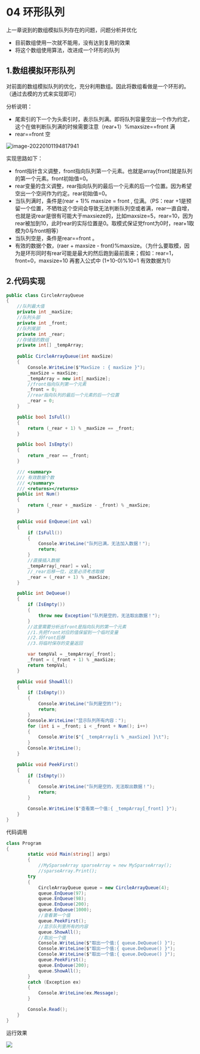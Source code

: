 # 04 环形队列

上一章说到的数组模拟队列存在的问题，问题分析并优化

- 目前数组使用一次就不能用，没有达到复用的效果
- 将这个数组使用算法，改进成一个环形的队列

## 1.数组模拟环形队列

对前面的数组模拟队列的优化，充分利用数组。因此将数组看做是一个环形的。（通过去模的方式来实现即可）

分析说明：

- 尾索引的下一个为头索引时，表示队列满。即将队列容量空出一个作为约定，这个在做判断队列满的时候需要注意（rear+1）%maxsize==front 满
- rear==front 空

![image-20220101194817941](C:\Users\zhuzh\AppData\Roaming\Typora\typora-user-images\image-20220101194817941.png)

实现思路如下：

- front指针含义调整，front指向队列第一个元素。也就是array[front]就是队列的第一个元素。front初始值=0。
- rear变量的含义调整，rear指向队列的最后一个元素的后一个位置。因为希望空出一个空间作为约定。rear初始值=0。
- 当队列满时，条件是(rear + 1)% maxsize = front , 位满。（PS：rear +1是预留一个位置，不牺牲这个空间会导致无法判断队列空或者满，rear一直自增，也就是说rear是很有可能大于maxsieze的，比如maxsize=5，rear=10，因为rear被加到10，此时rear的实际位置是0。取模式保证党front为0时，rear+1取模为0与front相等）
- 当队列空是，条件是rear==front 。
- 有效的数据个数，(raer + maxsize - front)%maxsize。（为什么要取模，因为是环形同时有rear可能是最大的然后跑到最前面来；假如：rear=1，front=0，maxsize=10 再套入公式中 (1+10-0)%10=1 有效数据为1）

## 2.代码实现

```c#
public class CircleArrayQueue
{
    //队列最大值
    private int _maxSize;
    //队列头部
    private int _front;
    //队列尾部
    private int _rear;
    //存储值的数组
    private int[] _tempArray;
    
    public CircleArrayQueue(int maxSize)
    {
        Console.WriteLine($"MaxSize : { maxSize }");
        _maxSize = maxSize;
        _tempArray = new int[_maxSize];
        //front指向队列第一个元素
        _front = 0;
        //rear指向队列的最后一个元素的后一个位置
        _rear = 0;
    }

    public bool IsFull()
    {
        return (_rear + 1) % _maxSize == _front;
    }

    public bool IsEmpty()
    {
        return _rear == _front;
    }

    /// <summary>
    /// 有效数据个数
    /// </summary>
    /// <returns></returns>
    public int Num() 
    {
        return (_rear + _maxSize - _front) % _maxSize;
    }

    public void EnQueue(int val)
    {
        if (IsFull())
        {
            Console.WriteLine("队列已满，无法加入数据！");
            return;
        }
        //直接插入数据
        _tempArray[_rear] = val;
        //_rear后移一位，这里必须考虑取模
        _rear = (_rear + 1) % _maxSize;
    }

    public int DeQueue()
    {
        if (IsEmpty())
        {
            throw new Exception("队列是空的，无法取出数据！");
        }
        //这里需要分析出front是指向队列的第一个元素
        //1.先把front对应的值保留到一个临时变量
        //2.将front后移
        //3.将临时保存的变量返回

        var tempVal = _tempArray[_front];
        _front = (_front + 1) % _maxSize;
        return tempVal;
    }

    public void ShowAll()
    {
        if (IsEmpty())
        {
            Console.WriteLine("队列是空的!");
            return;
        }
        Console.WriteLine("显示队列所有内容：");
        for (int i = _front; i < _front + Num(); i++)
        {
            Console.Write($"{ _tempArray[i % _maxSize] }\t");
        }
        Console.WriteLine();
    }

    public void PeekFirst()
    {
        if (IsEmpty())
        {
            Console.WriteLine("队列是空的，无法取出数据！");
            return;
        }

        Console.WriteLine($"查看第一个值:{ _tempArray[_front] }");
    }
}
```

代码调用

```c#
class Program
{
        static void Main(string[] args)
        {
            //MySparseArray sparseArray = new MySparseArray();
            //sparseArray.Print();    
        try
        {
            CircleArrayQueue queue = new CircleArrayQueue(4);
            queue.EnQueue(97);
            queue.EnQueue(98);
            queue.EnQueue(200);
            queue.EnQueue(1000);
            //查看第一个值
            queue.PeekFirst();
            //显示队列里所有的内容
            queue.ShowAll();
            //取出一个值
            Console.WriteLine($"取出一个值:{ queue.DeQueue() }");
            Console.WriteLine($"取出一个值:{ queue.DeQueue() }");
            Console.WriteLine($"取出一个值:{ queue.DeQueue() }");
            queue.PeekFirst();
            queue.EnQueue(200);
            queue.ShowAll();
        }
        catch (Exception ex)
        {
            Console.WriteLine(ex.Message);
        }

        Console.Read();
    }
}
```

运行效果

![](C:\Users\zhuzh\AppData\Roaming\Typora\typora-user-images\image-20220101220342741.png)

